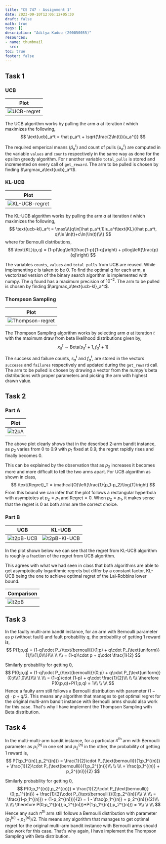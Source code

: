 ```yaml
---
title: "CS 747 - Assignment 1"
date: 2023-09-10T12:06:12+05:30
draft: false
math: true
tags: []
description: "Aditya Kadoo (200050055)"
resources:
- name: thumbnail
  src: 
toc: true
footer: false
---
```


## Task 1

### UCB

|Plot|
|---|
|![UCB-regret](images/task1-UCB-20230908-135429.png)|

The UCB algorithm works by pulling the arm $a$ at iteration $t$ which maximizes the following,
$$
  \text{ucb}_a^t = \hat p_a^t + \sqrt{\frac{2\ln(t)}{u_a^t}}
$$

The required emperical means $(\hat p_a^t)$ and count of pulls $(u_a^t)$ are computed in the variable `values` and `counts` respectively in the same way as done for the epsilon greedy algorithm. For $t$ another variable `total_pulls` is stored and incremented on every call of `get_reward`. The arm to be pulled is chosen by finding $\argmax_a\text{ucb}_a^t$.

### KL-UCB

|Plot|
|---|
|![KL-UCB-regret](images/task1-KL_UCB-20230908-190726.png)|

The KL-UCB algorithm works by pulling the arm $a$ at iteration $t$ which maximizes the following,
$$
  \text{ucb-kl}_a^t = \max\\\{q\in[\hat p_a^t,1]:u_a^t\text{KL}(\hat p_a^t, q)\le \ln(t)+c\ln(\ln(t))\\\}
$$
where for Bernoulli distributions,
$$
  \text{KL}(p,q) = (1-p)\log\left(\frac{1-p}{1-q}\right) + p\log\left(\frac{p}{q}\right)
$$

The variables `counts`, `values` and `total_pulls` from UCB are reused. While implementing $c$ is taken to be 0. To find the optimal $q$ for each arm, a vectorized version of the binary search algorithm is implemented with numpy. The $q$ found has a maximum precision of $10^{-2}$. The arm to be pulled is chosen by finding $\argmax_a\text{ucb-kl}_a^t$.

### Thompson Sampling

|Plot|
|---|
|![Thompson-regret](images/task1-Thompson_Sampling-20230908-173914.png)|

The Thompson Sampling algorithm works by selecting arm $a$ at iteration $t$ with the maximum draw from beta likelihood distributions given by,
$$
  x_a^t\sim\text{Beta}(s_a^t+1, f_a^t+1)
$$ 

The success and failure counts, $s_a^t$ and $f_a^t$, are stored in the vectors `succeses` and `failures` respectively and updated during the `get_reward` call. The arm to be pulled is chosen by drawing a vector from the numpy's beta distributions with proper parameters and picking the arm with highest drawn value.

## Task 2

### Part A

|Plot|
|---|
|![t2pA](images/task2-A-20230909-110607.png)|

The above plot clearly shows that in the described 2-arm bandit instance, as $p_2$ varies from 0 to 0.9 with $p_1$ fixed at 0.9, the regret rapidly rises and finally becomes 0.

This can be explained by the observation that as $p_2$ increases it becomes more and more difficult to tell the two arms apart. For UCB algorithm as shown in class,
$$
  \text{Regret}_T = \mathcal{O}\left(\frac{1}{p_1-p_2}\log(T)\right)
$$
From this bound we can infer that the plot follows a rectangular hyperbola with asymptotes at $p_2=p_1$ and $\text{Regret}=0$. When $p_2=p_1$, it makes sense that the regret is 0 as both arms are the correct choice.

### Part B

|UCB|KL-UCB|
|---|---|
| ![t2pB-UCB](images/task2-B-UCB-20230910-124649.png) | ![t2pB-Kl-UCB](images/task2-B-KL-UCB-20230910-124650.png) |

In the plot shown below we can see that the regret from KL-UCB algorithm is roughly a fraction of the regret from UCB algorithm.

This agrees with what we had seen in class that both algorithms are able to get asymptotically logarithmic regrets but differ by a constant factor, KL-UCB being the one to achieve optimal regret of the Lai-Robbins lower bound.

|Comparison|
|---|
|![t2pB](images/task2-B-20230909-114549.png)|


## Task 3

In the faulty multi-arm bandit instance, for an arm with Bernoulli parameter as $p$ (without fault) and fault probability $q$, the probability of getting 1 reward is,
$$
  P(1;p,q) = (1-q)\cdot P_{\text{bernoulli}}(1;p) + q\cdot P_{\text{uniform}}(1;\\\{1,0\\\})\\\
  \\ \\\
  = (1-q)\cdot p + q\cdot \frac{1}{2}
$$

Similarly probability for getting 0,
$$
  P(0;p,q) = (1-q)\cdot P_{\text{bernoulli}}(0;p) + q\cdot P_{\text{uniform}}(0;\\\{1,0\\\})\\\
  \\ \\\
  = (1-q)\cdot (1-p) + q\cdot \frac{1}{2}\\\
  \\ \\\
  \therefore P(0;p,q)+P(1;p,q) = 1\\\
  \\ \\\
$$
Hence a faulty arm still follows a Bernoulli distribution with parameter $(1-q)\cdot p+q/2$. This means any algorithm that manages to get optimal regret for the original multi-arm bandit instance with Bernoulli arms should also work for this case. That's why I have implement the Thompson Sampling with Beta distribution.

<!-- We can even try to use this extra information we have about the Bernoulli parameters of each arm as a prior distribution. This way we can get a posterior distribution which can be used instead of the beta likelihood distribution in Thompson Sampling algorithm.

As $p$ can uniformly take any value between 0 and 1, the new parameter $(1-q)\cdot p+q/2$ can uniformly take any value between $q/2$ and $1$.
$$
  \therefore P_{\text{prior}}(p;q) = \text{Uniform}(p;q/2,1) = \left\\{ \begin{array}{lr}
    2/(2-q) & q/2\le p\le 1\\\
    0 & \text{otherwise}\\\
  \end{array}\right\\}\\\
  \\ \\\
  P_{\text{likelihood}}(p;s,f) = \text{Beta}(p;s+1,f+1)
$$
where $s$ and $f$ are the number of successes and failures on pulling the arm upto this point.
$$
  P_{\text{posterior}}(p;s,f,q) = \frac{P_{\text{likelihood}}(p;s,f)\cdot P_{\text{prior}}(p;q)}{\int_{-\infty}^\infty P_{\text{likelihood}}(p;s,f)\cdot P_{\text{prior}}(p;q)\cdot dp}\\\
  \\ \\\
  = \frac{\text{Beta}(p;s+1,f+1)\cdot \text{Uniform}(p;q/2,1)}{\int_{-\infty}^\infty \text{Beta}(p;s+1,f+1)\cdot \text{Uniform}(p;q/2,1)\cdot dp}\\\
  \\ \\\
  = \left\\{ \begin{array}{lr}
    \text{Beta}(p;s+1,f+1)/K & q/2\le p\le 1\\\
    0 & \text{otherwise}\\\
  \end{array}\right\\}\\\
$$
where,
$$
  K = \int_{q/2}^1\text{Beta}(p;s+1,f+1)\cdot dp\\\
  \\ \\\
  = 1 - \text{CDF}_{\text{Beta}}(q/2;s+1,f+1)
$$

As this is not any standard distribution and hence difficult to implement efficiently only using numpy, I haven't implemented it. -->

## Task 4

In the multi-multi-arm bandit instance, for a particular $n^{\text{th}}$ arm with Bernoulli parameter as $p_1^{(n)}$ in one set and $p_2^{(n)}$ in the other, the probability of getting 1 reward is,
$$
  P(1;p_1^{(n)},p_2^{(n)}) = \frac{1}{2}\cdot P_{\text{bernoulli}}(1;p_1^{(n)}) + \frac{1}{2}\cdot P_{\text{bernoulli}}(1;p_2^{(n)})\\\
  \\ \\\
  = \frac{p_1^{(n)} + p_2^{(n)}}{2}
$$

Similarly probability for getting 0,
$$
  P(0;p_1^{(n)},p_2^{(n)}) = \frac{1}{2}\cdot P_{\text{bernoulli}}(0;p_1^{(n)}) + \frac{1}{2}\cdot P_{\text{bernoulli}}(0;p_2^{(n)})\\\
  \\ \\\
  = \frac{(1-p_1^{(n)}) + (1-p_2^{(n)})}{2}
  = 1 - \frac{p_1^{(n)} + p_2^{(n)}}{2}\\\
  \\ \\\
  \therefore P(0;p_1^{(n)},p_2^{(n)})+P(1;p_1^{(n)},p_2^{(n)}) = 1\\\
  \\ \\\
$$
Hence any such $n^{\text{th}}$ arm still follows a Bernoulli distribution with parameter $(p_1^{(n)} + p_2^{(n)})/2$. This means any algorithm that manages to get optimal regret for the original multi-arm bandit instance with Bernoulli arms should also work for this case. That's why again, I have implement the Thompson Sampling with Beta distribution.